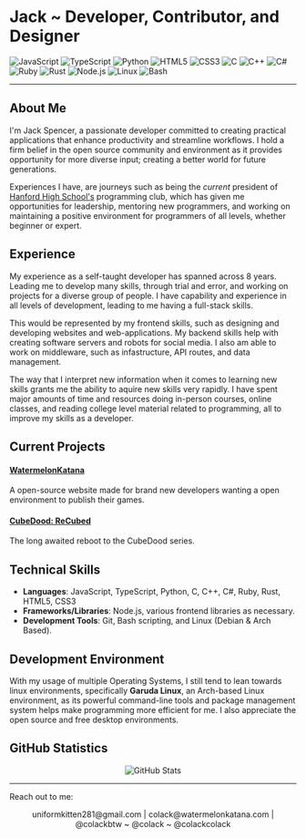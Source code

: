 # Jack ~ Developer, Contributor, and Designer

![JavaScript](https://img.shields.io/badge/-JavaScript-F7DF1E?style=flat-square&logo=javascript&logoColor=black)
![TypeScript](https://img.shields.io/badge/-TypeScript-3178C6?style=flat-square&logo=typescript&logoColor=white)
![Python](https://img.shields.io/badge/-Python-3776AB?style=flat-square&logo=python&logoColor=white)
![HTML5](https://img.shields.io/badge/-HTML5-E34F26?style=flat-square&logo=html5&logoColor=white)
![CSS3](https://img.shields.io/badge/-CSS3-1572B6?style=flat-square&logo=css3&logoColor=white)
![C](https://img.shields.io/badge/-C-A8B9CC?style=flat-square&logo=c&logoColor=black)
![C++](https://img.shields.io/badge/-C++-00599C?style=flat-square&logo=cplusplus&logoColor=white)
![C#](https://img.shields.io/badge/-C%23-239120?style=flat-square&logo=csharp&logoColor=white)
![Ruby](https://img.shields.io/badge/-Ruby-CC342D?style=flat-square&logo=ruby&logoColor=white)
![Rust](https://img.shields.io/badge/-Rust-000000?style=flat-square&logo=rust&logoColor=white)
![Node.js](https://img.shields.io/badge/-Node.js-339933?style=flat-square&logo=nodedotjs&logoColor=white)
![Linux](https://img.shields.io/badge/-Linux-FCC624?style=flat-square&logo=linux&logoColor=black)
![Bash](https://img.shields.io/badge/-Bash-4EAA25?style=flat-square&logo=gnubash&logoColor=white)

---

## About Me

I'm Jack Spencer, a passionate developer committed to creating practical applications that enhance productivity and streamline workflows. I hold a firm belief in the open source community and environment as it provides opportunity for more diverse input; creating a better world for future generations.
<br>

Experiences I have, are journeys such as being the *current* president of [Hanford High School's](https://hanford.rsd.edu/) programming club, which has given me opportunities for leadership, mentoring new programmers, and working on maintaining a positive environment for programmers of all levels, whether beginner or expert.

## Experience

My experience as a self-taught developer has spanned across 8 years. Leading me to develop many skills, through trial and error, and working on projects for a diverse group of people. I have capability and experience in all levels of development, leading to me having a full-stack skills. 

This would be represented by my frontend skills, such as designing and developing websites and web-applications. My backend skills help with creating software servers and robots for social media. I also am able to work on middleware, such as infastructure, API routes, and data management.

The way that I interpret new information when it comes to learning new skills grants me the ability to aquire new skills very rapidly. I have spent major amounts of time and resources doing in-person courses, online classes, and reading college level material related to programming, all to improve my skills as a developer.

## Current Projects

#### [WatermelonKatana](https://github.com/dragonfiregames/watermelonkatana)
A open-source website made for brand new developers wanting a open environment to publish their games.

#### [CubeDood: ReCubed](https://github.com/hhs-coding-club/recubed)
The long awaited reboot to the CubeDood series.

## Technical Skills

- **Languages**: JavaScript, TypeScript, Python, C, C++, C#, Ruby, Rust, HTML5, CSS3
- **Frameworks/Libraries**: Node.js, various frontend libraries as necessary.
- **Development Tools**: Git, Bash scripting, and Linux (Debian & Arch Based).

## Development Environment

With my usage of multiple Operating Systems, I still tend to lean towards linux environments, specifically **Garuda Linux**, an Arch-based Linux environment, as its powerful command-line tools and package management system helps make programming more efficient for me. I also appreciate the open source and free desktop environments.

## GitHub Statistics

<p align="center">
  <img src="https://github-readme-stats.vercel.app/api?username=colack&show_icons=true&theme=radical" alt="GitHub Stats">
</p>

---

Reach out to me:

<p align="center">
  uniformkitten281@gmail.com | colack@watermelonkatana.com | @colackbtw ~ @colack ~ @colackcolack
</p>
